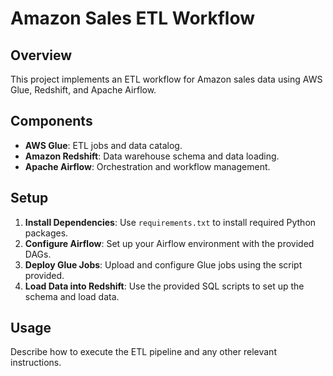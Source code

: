 # Amazon Sales ETL Workflow

## Overview
This project implements an ETL workflow for Amazon sales data using AWS Glue, Redshift, and Apache Airflow.

## Components
- **AWS Glue**: ETL jobs and data catalog.
- **Amazon Redshift**: Data warehouse schema and data loading.
- **Apache Airflow**: Orchestration and workflow management.

## Setup
1. **Install Dependencies**: Use `requirements.txt` to install required Python packages.
2. **Configure Airflow**: Set up your Airflow environment with the provided DAGs.
3. **Deploy Glue Jobs**: Upload and configure Glue jobs using the script provided.
4. **Load Data into Redshift**: Use the provided SQL scripts to set up the schema and load data.

## Usage
Describe how to execute the ETL pipeline and any other relevant instructions.